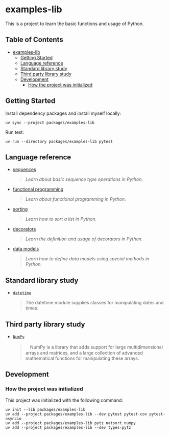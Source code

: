 # examples-lib

This is a project to learn the basic functions and usage of Python.

## Table of Contents <!-- omit in toc -->

- [examples-lib](#examples-lib)
  - [Getting Started](#getting-started)
  - [Language reference](#language-reference)
  - [Standard library study](#standard-library-study)
  - [Third party library study](#third-party-library-study)
  - [Development](#development)
    - [How the project was initialized](#how-the-project-was-initialized)

## Getting Started  

Install dependency packages and install myself locally:

```shell
uv sync --project packages/examples-lib 
```

Run test:

```shell
uv run --directory packages/examples-lib pytest 
```

## Language reference

- [sequences](./tests/references/sequences/)
  > *Learn about basic sequence type operations in Python.*
- [functional programming](./tests/references/functionals/)
  > *Learn about functional programming in Python.*
- [sorting](./tests/references/sorting/)
  > *Learn how to sort a list in Python.*
- [decorators](./tests/references/decorators/)
  > *Learn the definition and usage of decorators in Python.*
- [data models](./tests/references/data_models/)
  > *Learn how to define data models using special methods in Python.*

## Standard library study

- [`datetime`](./tests/libraries/datetime/)
  > The datetime module supplies classes for manipulating dates and times.

## Third party library study

- [`NumPy`](./tests/libraries/numpy/)
  >　NumPy is a library that adds support for large multidimensional arrays and matrices, and a large collection of advanced mathematical functions for manipulating these arrays.

## Development

### How the project was initialized

This project was initialized with the following command:

```shell
uv init --lib packages/examples-lib
uv add --project packages/examples-lib --dev pytest pytest-cov pytest-asyncio 
uv add --project packages/examples-lib pytz natsort numpy
uv add --project packages/examples-lib --dev types-pytz
```
